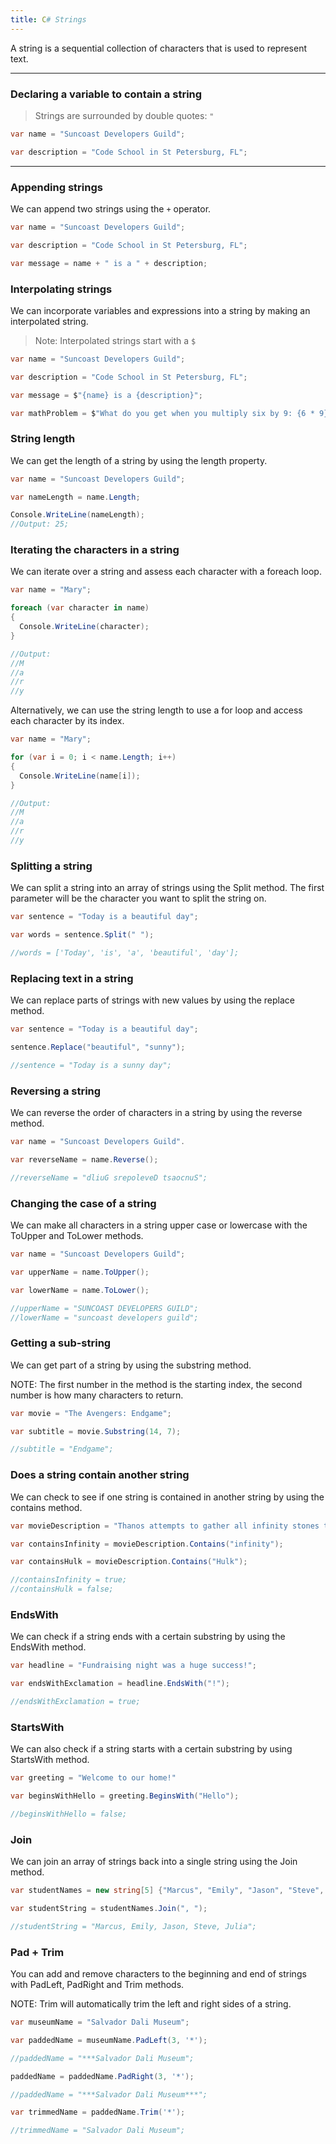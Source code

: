 ```yaml
---
title: C# Strings
---
```


A string is a sequential collection of characters that is used to represent
text.

---

### Declaring a variable to contain a string

> Strings are surrounded by double quotes: `"`

```C#
var name = "Suncoast Developers Guild";

var description = "Code School in St Petersburg, FL";
```

---

### Appending strings

We can append two strings using the `+` operator.

```C#
var name = "Suncoast Developers Guild";

var description = "Code School in St Petersburg, FL";

var message = name + " is a " + description;

```

### Interpolating strings

We can incorporate variables and expressions into a string by making an
interpolated string.

> Note: Interpolated strings start with a `$`

```C#
var name = "Suncoast Developers Guild";

var description = "Code School in St Petersburg, FL";

var message = $"{name} is a {description}";

var mathProblem = $"What do you get when you multiply six by 9: {6 * 9}"
```

### String length

We can get the length of a string by using the length property.

```C#
var name = "Suncoast Developers Guild";

var nameLength = name.Length;

Console.WriteLine(nameLength);
//Output: 25;
```

### Iterating the characters in a string

We can iterate over a string and assess each character with a foreach loop.

```C#
var name = "Mary";

foreach (var character in name)
{
  Console.WriteLine(character);
}

//Output: 
//M
//a
//r
//y
```

Alternatively, we can use the string length to use a for loop and access each character by its index.

```C#
var name = "Mary";

for (var i = 0; i < name.Length; i++)
{
  Console.WriteLine(name[i]);
}

//Output:
//M
//a
//r
//y
```

### Splitting a string

We can split a string into an array of strings using the Split method. The first parameter will be the character you want to split the string on.

```C#
var sentence = "Today is a beautiful day";

var words = sentence.Split(" ");

//words = ['Today', 'is', 'a', 'beautiful', 'day'];
```

### Replacing text in a string

We can replace parts of strings with new values by using the replace method.

```C#
var sentence = "Today is a beautiful day";

sentence.Replace("beautiful", "sunny");

//sentence = "Today is a sunny day";
```

### Reversing a string

We can reverse the order of characters in a string by using the reverse method.

```C#
var name = "Suncoast Developers Guild".

var reverseName = name.Reverse();

//reverseName = "dliuG srepoleveD tsaocnuS";
```

### Changing the case of a string

We can make all characters in a string upper case or lowercase with the ToUpper and ToLower methods.

```C#
var name = "Suncoast Developers Guild";

var upperName = name.ToUpper();

var lowerName = name.ToLower();

//upperName = "SUNCOAST DEVELOPERS GUILD";
//lowerName = "suncoast developers guild";
```

### Getting a sub-string

We can get part of a string by using the substring method.

NOTE: The first number in the method is the starting index, the second number is how many characters to return.

```C#
var movie = "The Avengers: Endgame";

var subtitle = movie.Substring(14, 7);

//subtitle = "Endgame";
```

### Does a string contain another string

We can check to see if one string is contained in another string by using the contains method.

```C# 
var movieDescription = "Thanos attempts to gather all infinity stones to end the Avengers for good.";

var containsInfinity = movieDescription.Contains("infinity");

var containsHulk = movieDescription.Contains("Hulk");

//containsInfinity = true;
//containsHulk = false;
```

### EndsWith

We can check if a string ends with a certain substring by using the EndsWith method.

```C#
var headline = "Fundraising night was a huge success!";

var endsWithExclamation = headline.EndsWith("!");

//endsWithExclamation = true;
```

### StartsWith

We can also check if a string starts with a certain substring by using StartsWith method.

```C#
var greeting = "Welcome to our home!"

var beginsWithHello = greeting.BeginsWith("Hello");

//beginsWithHello = false;
```

### Join

We can join an array of strings back into a single string using the Join method.

```C#
var studentNames = new string[5] {"Marcus", "Emily", "Jason", "Steve", "Julia"};

var studentString = studentNames.Join(", ");

//studentString = "Marcus, Emily, Jason, Steve, Julia";
```

### Pad + Trim

You can add and remove characters to the beginning and end of strings with PadLeft, PadRight and Trim methods.

NOTE: Trim will automatically trim the left and right sides of a string.

```C#
var museumName = "Salvador Dali Museum";

var paddedName = museumName.PadLeft(3, '*');

//paddedName = "***Salvador Dali Museum";

paddedName = paddedName.PadRight(3, '*');

//paddedName = "***Salvador Dali Museum***";

var trimmedName = paddedName.Trim('*');

//trimmedName = "Salvador Dali Museum";
```
